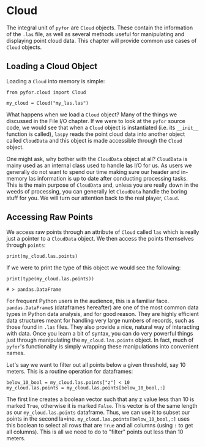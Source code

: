 # Cloud

The integral unit of `pyfor` are `Cloud` objects. These contain the information of the `.las` file, as well as several methods useful for manipulating and displaying point cloud data. This chapter will provide common use cases of `Cloud` objects.

## Loading a Cloud Object

Loading a `Cloud` into memory is simple:

```{python}
from pyfor.cloud import Cloud

my_cloud = Cloud("my_las.las")
```

What happens when we load a `Cloud` object? Many of the things we discussed in the File I/O chapter. If we were to look at the `pyfor` source code, we would see that when a `Cloud` object is instantiated (i.e. its `__init__` function is called), `laspy` reads the point cloud data into another object called `CloudData` and this object is made accessible through the `Cloud` object.

One might ask, why bother with the `CloudData` object at all? `CloudData` is mainy used as an internal class used to handle las I/O for us. As users we generally do not want to spend our time making sure our header and in-memory las information is up to date after conducting processing tasks. This is the main purpose of `CloudData` and, unless you are really down in the weeds of processing, you can generally let `CloudData` handle the boring stuff for you. We will turn our attention back to the real player, `Cloud`.

## Accessing Raw Points

We access raw points through an attribute of `Cloud` called `las` which is really just a pointer to a `CloudData` object. We then access the points themselves through `points`:

```{python}
print(my_cloud.las.points)
```

If we were to print the type of this object we would see the following:

```{python}
print(type(my_cloud.las.points))

# > pandas.DataFrame
```

For frequent Python users in the audience, this is a familiar face. `pandas.DataFrame`s (dataframes hereafter) are one of the most common data types in Python data analysis, and for good reason. They are highly efficient data structures meant for handling very large numbers of records, such as those found in `.las` files. They also provide a nice, natural way of interacting with data. Once you learn a bit of syntax, you can do very powerful things just through manipulating the `my_cloud.las.points` object. In fact, much of `pyfor`'s functionality is simply wrapping these manipulations into convenient names.

Let's say we want to filter out all points below a given threshold, say 10 meters. This is a routine operation for dataframes:

```{python}
below_10_bool = my_cloud.las.points["z"] < 10
my_cloud.las.points = my_cloud.las.points[below_10_bool,:]
```
The first line creates a boolean vector such that any z value less than 10 is marked `True`, otherwise it is marked `False`. This vector is of the same length as our `my_cloud.las.points` dataframe. Thus, we can use it to subset our points in the second la=ine. `my_cloud.las.points[below_10_bool,:]` uses this boolean to select all rows that are `True` and all columns (using `:` to get all columns). This is all we need to do to "filter" points out less than 10 meters.


